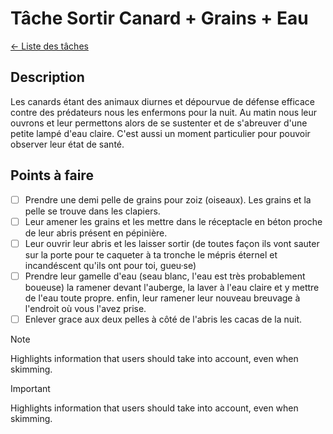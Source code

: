 # Tâche Sortir Canard + Grains + Eau
[← Liste des tâches](../)

## Description
Les canards étant des animaux diurnes et dépourvue de défense efficace contre des prédateurs nous les enfermons pour la nuit. Au matin nous leur ouvrons et leur permettons alors de se sustenter et de s'abreuver d'une petite lampé d'eau claire. C'est aussi un moment particulier pour pouvoir observer leur état de santé.

## Points à faire

- [ ] Prendre une demi pelle de grains pour zoiz (oiseaux). Les grains et la pelle se trouve dans les clapiers.
- [ ] Leur amener les grains et les mettre dans le réceptacle en béton proche de leur abris présent en pépinière.
- [ ] Leur ouvrir leur abris et les laisser sortir (de toutes façon ils vont sauter sur la porte pour te caqueter à ta tronche le mépris éternel et incandéscent qu'ils ont pour toi, gueu·se)
- [ ] Prendre leur gamelle d'eau (seau blanc, l'eau est très probablement boueuse) la ramener devant l'auberge, la laver à l'eau claire et y mettre de l'eau toute propre. enfin, leur ramener leur nouveau breuvage à l'endroit où vous l'avez prise.
- [ ] Enlever grace aux deux pelles à côté de l'abris les cacas de la nuit.

> [!NOTE]
> Highlights information that users should take into account, even when skimming.

> [!IMPORTANT]  
> Highlights information that users should take into account, even when skimming.

